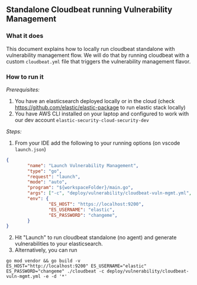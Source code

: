 ## Standalone Cloudbeat running Vulnerability Management

### What it does
This document explains how to locally run cloudbeat standalone with vulnerability management flow.
We will do that by running cloudbeat with a custom `cloudbeat.yml` file that triggers the vulnerability management flavor.

### How to run it
*Prerequisites:*
1. You have an elasticsearch deployed locally or in the cloud (check https://github.com/elastic/elastic-package to run elastic stack locally)
2. You have AWS CLI installed on your laptop and configured to work with our dev account `elastic-security-cloud-security-dev`

*Steps:*
1. From your IDE add the following to your running options (on vscode `launch.json`)
```json
{
        "name": "Launch Vulnerability Management",
        "type": "go",
        "request": "launch",
        "mode": "auto",
        "program": "${workspaceFolder}/main.go",
        "args": ["-c", "deploy/vulnerability/cloudbeat-vuln-mgmt.yml", "-e", "-d", "'*'"],
        "env": {
                "ES_HOST": "https://localhost:9200",
                "ES_USERNAME": "elastic",
                "ES_PASSWORD": "changeme",
        }
}
```
2. Hit "Launch" to run cloudbeat standalone (no agent) and generate vulnerabilities to your elasticsearch.
3. Alternatively, you can run
```shell
go mod vendor && go build -v
ES_HOST="http://localhost:9200" ES_USERNAME="elastic" ES_PASSWORD="changeme" ./cloudbeat -c deploy/vulnerability/cloudbeat-vuln-mgmt.yml -e -d '*'
```